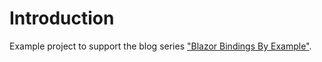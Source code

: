 # Introduction 
Example project to support the blog series ["Blazor Bindings By Example"](https://dotnetdev.hashnode.dev/series/blazor-bindings).